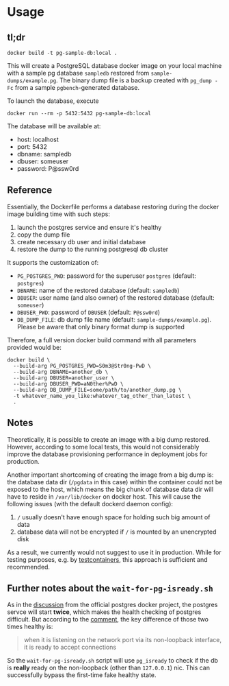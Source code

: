 # Usage

## tl;dr

```
docker build -t pg-sample-db:local .
```

This will create a PostgreSQL database docker image on your local machine with a sample pg database `sampledb` restored from `sample-dumps/example.pg`. The binary dump file is a backup created with `pg_dump -Fc` from a sample `pgbench`-generated database.

To launch the database, execute

```
docker run --rm -p 5432:5432 pg-sample-db:local
```

The database will be available at:

- host: localhost
- port: 5432
- dbname: sampledb
- dbuser: someuser
- password: P@ssw0rd

## Reference

Essentially, the Dockerfile performs a database restoring during the docker image building time with such steps:

1. launch the postgres service and ensure it's healthy
2. copy the dump file
3. create necessary db user and initial database
4. restore the dump to the running postgresql db cluster

It supports the customization of:

- `PG_POSTGRES_PWD`: password for the superuser `postgres` (default: `postgres`)
- `DBNAME`: name of the restored database (default: `sampledb`)
- `DBUSER`: user name (and also owner) of the restored database (default: `someuser`)
- `DBUSER_PWD`: password of `DBUSER` (default: `P@ssw0rd`)
- `DB_DUMP_FILE`: db dump file name (default: `sample-dumps/example.pg`). Please be aware that only binary format dump is supported

Therefore, a full version docker build command with all parameters provided would be:

```
docker build \
  --build-arg PG_POSTGRES_PWD=S0m3@Str0ng-PwD \
  --build-arg DBNAME=another_db \
  --build-arg DBUSER=another_user \
  --build-arg DBUSER_PWD=aN0ther%PwD \
  --build-arg DB_DUMP_FILE=some/path/to/another_dump.pg \
  -t whatever_name_you_like:whatever_tag_other_than_latest \
  .
```

## Notes

Theoretically, it is possible to create an image with a big dump restored. However, according to some local tests, this would not considerably improve the database provisioning performance in deployment jobs for production.

Another important shortcoming of creating the image from a big dump is: the database data dir (`/pgdata` in this case) within the container could not be exposed to the host, which means the big chunk of database data dir will have to reside in `/var/lib/docker` on docker host. This will cause the following issues (with the default dockerd daemon config):

1. `/` usually doesn't have enough space for holding such big amount of data
2. database data will not be encrypted if `/` is mounted by an unencrypted disk

As a result, we currently would not suggest to use it in production. While for testing purposes, e.g. by [testcontainers](https://www.testcontainers.org/), this approach is sufficient and recommended.

## Further notes about the `wait-for-pg-isready.sh`

As in the [discussion](https://github.com/docker-library/postgres/issues/146) from the official postgres docker project, the postgres servce will start **twice**, which makes the health checking of postgres difficult. But according to the [comment](https://github.com/docker-library/postgres/issues/146#issuecomment-215856076), the key difference of those two times healthy is:

> when it is listening on the network port via its non-loopback interface, it is ready to accept connections

So the `wait-for-pg-isready.sh` script will use `pg_isready` to check if the db is **really** ready on the non-loopback (other than `127.0.0.1`) nic. This can successfully bypass the first-time fake healthy state.